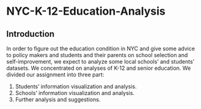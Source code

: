 # NYC-K-12-Education-Analysis
## Introduction
In order to figure out the education condition in NYC and give some advice to policy makers and students and their parents on school selection and self-improvement, we expect to analyze some local schools’ and students’ datasets.
We concentrated on analyses of K-12 and senior education. We divided our assignment into three part:  
1) Students’ information visualization and analysis.   
2) Schools’ information visualization and analysis.   
3) Further analysis and suggestions.   

